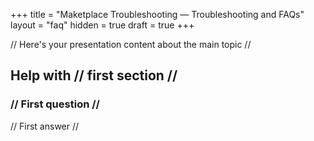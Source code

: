+++
title = "Maketplace Troubleshooting — Troubleshooting and FAQs"
layout = "faq"
hidden = true
draft = true
+++

// Here's your presentation content about the main topic //

## Help with // first section //

### // First question //

// First answer //
